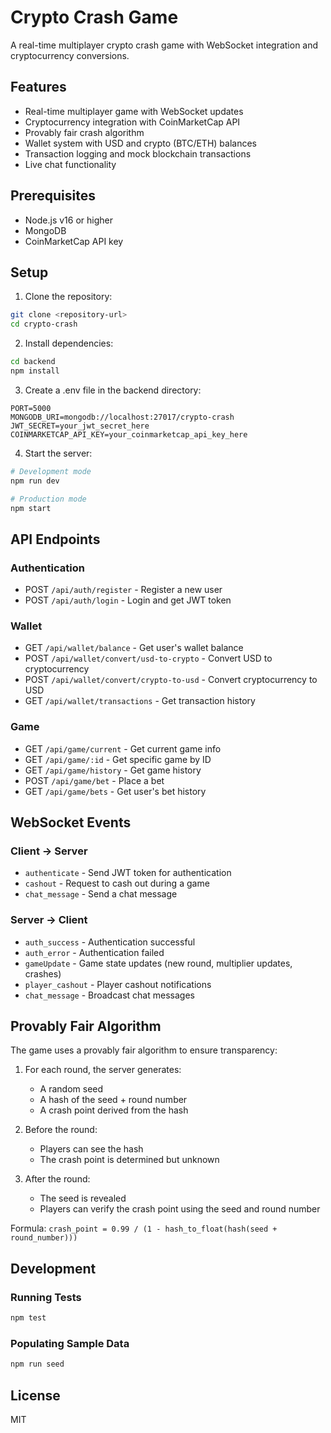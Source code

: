 # Crypto Crash Game

A real-time multiplayer crypto crash game with WebSocket integration and cryptocurrency conversions.

## Features

- Real-time multiplayer game with WebSocket updates
- Cryptocurrency integration with CoinMarketCap API
- Provably fair crash algorithm
- Wallet system with USD and crypto (BTC/ETH) balances
- Transaction logging and mock blockchain transactions
- Live chat functionality

## Prerequisites

- Node.js v16 or higher
- MongoDB
- CoinMarketCap API key

## Setup

1. Clone the repository:
```bash
git clone <repository-url>
cd crypto-crash
```

2. Install dependencies:
```bash
cd backend
npm install
```

3. Create a .env file in the backend directory:
```env
PORT=5000
MONGODB_URI=mongodb://localhost:27017/crypto-crash
JWT_SECRET=your_jwt_secret_here
COINMARKETCAP_API_KEY=your_coinmarketcap_api_key_here
```

4. Start the server:
```bash
# Development mode
npm run dev

# Production mode
npm start
```

## API Endpoints

### Authentication
- POST `/api/auth/register` - Register a new user
- POST `/api/auth/login` - Login and get JWT token

### Wallet
- GET `/api/wallet/balance` - Get user's wallet balance
- POST `/api/wallet/convert/usd-to-crypto` - Convert USD to cryptocurrency
- POST `/api/wallet/convert/crypto-to-usd` - Convert cryptocurrency to USD
- GET `/api/wallet/transactions` - Get transaction history

### Game
- GET `/api/game/current` - Get current game info
- GET `/api/game/:id` - Get specific game by ID
- GET `/api/game/history` - Get game history
- POST `/api/game/bet` - Place a bet
- GET `/api/game/bets` - Get user's bet history

## WebSocket Events

### Client -> Server
- `authenticate` - Send JWT token for authentication
- `cashout` - Request to cash out during a game
- `chat_message` - Send a chat message

### Server -> Client
- `auth_success` - Authentication successful
- `auth_error` - Authentication failed
- `gameUpdate` - Game state updates (new round, multiplier updates, crashes)
- `player_cashout` - Player cashout notifications
- `chat_message` - Broadcast chat messages

## Provably Fair Algorithm

The game uses a provably fair algorithm to ensure transparency:

1. For each round, the server generates:
   - A random seed
   - A hash of the seed + round number
   - A crash point derived from the hash

2. Before the round:
   - Players can see the hash
   - The crash point is determined but unknown

3. After the round:
   - The seed is revealed
   - Players can verify the crash point using the seed and round number

Formula: `crash_point = 0.99 / (1 - hash_to_float(hash(seed + round_number)))`

## Development

### Running Tests
```bash
npm test
```

### Populating Sample Data
```bash
npm run seed
```

## License

MIT 